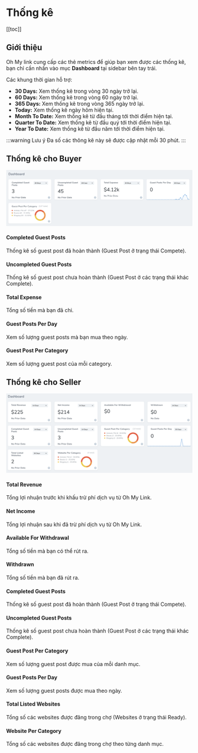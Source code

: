 # Thống kê

[[toc]]

## Giới thiệu

Oh My link cung cấp các thẻ metrics để giúp bạn xem được các thống kê, bạn chỉ cần nhấn vào mục **Dashboard** tại sidebar bên tay trái.

Các khung thời gian hỗ trợ:
- **30 Days:** Xem thống kê trong vòng 30 ngày trở lại.
- **60 Days:** Xem thống kê trong vòng 60 ngày trở lại.
- **365 Days:** Xem thống kê trong vòng 365 ngày trở lại.
- **Today:** Xem thống kê ngày hôm hiện tại.
- **Month To Date:** Xem thống kê từ đầu tháng tới thời điểm hiện tại.
- **Quarter To Date:** Xem thống kê từ đầu quý tới thời điểm hiện tại.
- **Year To Date:** Xem thống kê từ đầu năm tới thời điểm hiện tại.

:::warning Lưu ý
Đa số các thông kê này sẽ được cập nhật mỗi 30 phút.
:::

## Thống kê cho Buyer

![Thống kê cho người mua](./../assets/img/dashboard-buyer.png)

#### Completed Guest Posts

Thống kê số guest post đã hoàn thành (Guest Post ở trạng thái Compete).

#### Uncompleted Guest Posts

Thống kê số guest post chưa hoàn thành (Guest Post ở các trạng thái khác Complete).

#### Total Expense

Tổng số tiền mà bạn đã chi.

#### Guest Posts Per Day

Xem số lượng guest posts mà bạn mua theo ngày.

#### Guest Post Per Category

Xem số lượng guest post của mỗi category.

## Thống kê cho Seller

![Thống kê cho người bán](./../assets/img/dashboard-seller.png)

#### Total Revenue

Tổng lợi nhuận trước khi khấu trừ phí dịch vụ từ Oh My Link.

#### Net Income

Tổng lợi nhuận sau khi đã trừ phí dịch vụ từ Oh My Link.

#### Available For Withdrawal

Tổng số tiền mà bạn có thể rút ra.

#### Withdrawn

Tổng số tiền mà bạn đã rút ra.

#### Completed Guest Posts

Thống kê số guest post đã hoàn thành (Guest Post ở trạng thái Compete).

#### Uncompleted Guest Posts

Thống kê số guest post chưa hoàn thành (Guest Post ở các trạng thái khác Complete).

#### Guest Post Per Category

Xem số lượng guest post được mua của mỗi danh mục.

#### Guest Posts Per Day

Xem số lượng guest posts được mua theo ngày.

#### Total Listed Websites

Tổng số các websites được đăng trong chợ (Websites ở trạng thái Ready).

#### Website Per Category

Tổng số các websites được đăng trong chợ theo từng danh mục.
